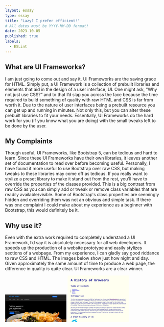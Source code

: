 ```yaml
---
layout: essay
type: essay
title: "Lazy? I prefer efficient!"
# All dates must be YYYY-MM-DD format!
date: 2023-10-05
published: true
labels:
  - ESLint
---
```


## What are UI Frameworks? ##

I am just going to come out and say it. UI Frameworks are the saving grace for HTML. Simply put, a UI Framework is a collection of prebuilt libraries and elements that aid in the design of a user interface, UI. One might ask, “Why not just use CSS?” and to that I’d slap you across the face because the time required to build something of quality with raw HTML and CSS is far from worth it.  Due to the nature of user interfaces being a prebuilt resource you can get up and running in minutes. Not only this, but you can alter these prebuilt libraries to fit your needs. Essentially, UI Frameworks do the hard work for you (if you know what you are doing) with the small tweaks left to be done by the user.

## My Complaints ##

Though useful, UI Frameworks, like Bootstrap 5, can be tedious and hard to learn. Since these UI Frameworks have their own libraries, it leaves another set of documentation to read over before becoming useful. Personally, I have found it more useful to use Bootstrap over raw CSS, but making tweaks to these libraries may come off as tedious. If you really want to stylize a preset library to make it stand out from the rest, you’ll have to override the properties of the classes provided. This is a big contrast from raw CSS as you can simply add or tweak or remove class variables that are readily available/visible. Some of Bootstrap's class properties are seemingly hidden and overriding them was not an obvious and simple task. If there was one complaint I could make about my experience as a beginner with Bootstrap, this would definitely be it. 

## Why use it? ##

Even with the extra work required to completely understand a UI Framework, I’d say it is absolutely necessary for all web developers. It speeds up the production of a website prototype and easily stylizes sections of a webpage. From my experience, I can gladly say good riddance to raw CSS and HTML. The images below show just how night and day. Given approximately the same amount of time to produce a web page, the difference in quality is quite clear. UI Frameworks are a clear winner.  

<img width="200px" class="rounded float-left pe-4" src="../img/Bootstrap_vs_CSS/BootstrapSite.png">
<img width="200px" class="rounded float-right pe-4" src="../img/Bootstrap_vs_CSS/Raw CSS Site.png">
